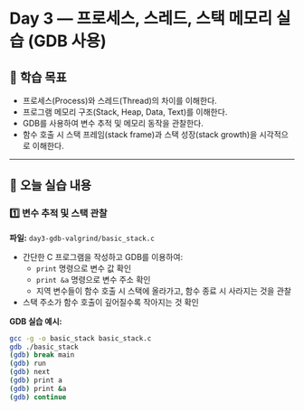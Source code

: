 # Day 3 — 프로세스, 스레드, 스택 메모리 실습 (GDB 사용)

## 🧠 학습 목표
- 프로세스(Process)와 스레드(Thread)의 차이를 이해한다.
- 프로그램 메모리 구조(Stack, Heap, Data, Text)를 이해한다.
- GDB를 사용하여 변수 추적 및 메모리 동작을 관찰한다.
- 함수 호출 시 스택 프레임(stack frame)과 스택 성장(stack growth)을 시각적으로 이해한다.

---

## 🧩 오늘 실습 내용

### 1️⃣ 변수 추적 및 스택 관찰
**파일:** `day3-gdb-valgrind/basic_stack.c`

- 간단한 C 프로그램을 작성하고 GDB를 이용하여:
  - `print` 명령으로 변수 값 확인
  - `print &a` 명령으로 변수 주소 확인
  - 지역 변수들이 함수 호출 시 스택에 올라가고, 함수 종료 시 사라지는 것을 관찰
- 스택 주소가 함수 호출이 깊어질수록 작아지는 것 확인

**GDB 실습 예시:**
```bash
gcc -g -o basic_stack basic_stack.c
gdb ./basic_stack
(gdb) break main
(gdb) run
(gdb) next
(gdb) print a
(gdb) print &a
(gdb) continue
